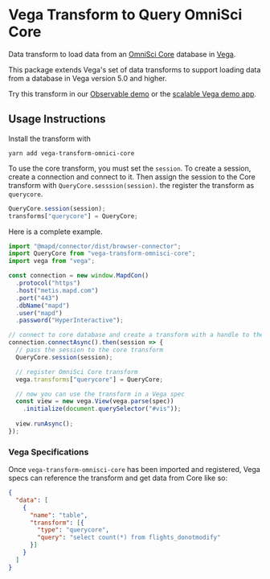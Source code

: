 # Vega Transform to Query OmniSci Core

Data transform to load data from an [OmniSci Core](https://www.omnisci.com/platform/core/) database in [Vega](https://vega.github.io/vega/).

This package extends Vega's set of data transforms to support loading data from a database in Vega version 5.0 and higher. 

Try this transform in our [Observable demo](https://beta.observablehq.com/@domoritz/vega-with-omnisci-core-transform) or the [scalable Vega demo app](https://github.com/vega/scalable-vega).

## Usage Instructions

Install the transform with

```
yarn add vega-transform-omnici-core
```

To use the core transform, you must set the `session`. To create a session, create a connection and connect to it. Then assign the session to the Core transform with `QueryCore.sesssion(session)`. the register the transform as `querycore`.

```js
QueryCore.session(session);
transforms["querycore"] = QueryCore;
```

Here is a complete example.

```js
import "@mapd/connector/dist/browser-connector";
import QueryCore from "vega-transform-omnisci-core";
import vega from "vega";

const connection = new window.MapdCon()
  .protocol("https")
  .host("metis.mapd.com")
  .port("443")
  .dbName("mapd")
  .user("mapd")
  .password("HyperInteractive");

// connect to core database and create a transform with a handle to the session
connection.connectAsync().then(session => {
  // pass the session to the core transform
  QueryCore.session(session);

  // register OmniSci Core transform
  vega.transforms["querycore"] = QueryCore;

  // now you can use the transform in a Vega spec
  const view = new vega.View(vega.parse(spec))
    .initialize(document.querySelector("#vis"));
  
  view.runAsync();
});
```

### Vega Specifications

Once `vega-transform-omnisci-core` has been imported and registered, Vega specs can reference the transform and get data from Core like so:

```json
{
  "data": [
    {
      "name": "table",
      "transform": [{
        "type": "querycore",
        "query": "select count(*) from flights_donotmodify"
      }]
    }
  ]
}
```
